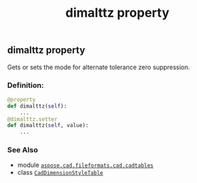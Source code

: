 ﻿---
title: dimalttz property
second_title: Aspose.CAD for Python via .NET API References
description: 
type: docs
weight: 190
url: /python-net/aspose.cad.fileformats.cad.cadtables/caddimensionstyletable/dimalttz/
is_root: false
---

## dimalttz property


Gets or sets the mode for alternate tolerance zero suppression.
### Definition:
```python
@property
def dimalttz(self):
    ...
@dimalttz.setter
def dimalttz(self, value):
    ...
```

### See Also
* module [`aspose.cad.fileformats.cad.cadtables`](../../)
* class [`CadDimensionStyleTable`](/cad/python-net/aspose.cad.fileformats.cad.cadtables/caddimensionstyletable)
